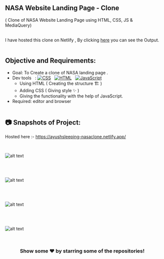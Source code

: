 ## NASA Website Landing Page - Clone
( Clone of NASA Website Landing Page using  HTML, CSS, JS & MediaQuery)
<br> <br>

I have hosted this clone on Netlify , By clicking [here](https://ayushsleeping-nasaclone.netlify.app/) you can see the Output.
<br> <br>

## Objective and Requirements:
- Goal: To Create a clone of NASA landing page .
- Dev tools  &nbsp; :  <a href="#"><img alt="CSS" src="https://img.shields.io/badge/CSS3-1572B6?style=for-the-badge&logo=css3&logoColor=white"  ></a> &nbsp; <a href="#"><img alt="HTML" src="https://img.shields.io/badge/HTML5-E34F26?style=for-the-badge&logo=html5&logoColor=white"  ></a> &nbsp;  <a href="#"><img alt="JavaScript" src="https://img.shields.io/badge/JavaScript-323330?style=for-the-badge&logo=javascript&logoColor=F7DF1E"  ></a> &nbsp;  
   *  Using HTML ( Creating the structure 🏗️ ) 
   *  Adding CSS ( Giving style ✨ )
   *  Giving the functionality with the help of JavaScript.
- Required: editor and browser
<br> <br>

##  :camera: Snapshots of Project:

Hosted here :- https://ayushsleeping-nasaclone.netlify.app/


<br>

 ![alt text](https://github.com/ayush-sleeping/Clone-IT/blob/main/Nasa%20Landing%20Page%20-%20Clone/output%20ss/1.png)
 
 <br>
 
 <br>

 ![alt text](https://github.com/ayush-sleeping/Clone-IT/blob/main/Nasa%20Landing%20Page%20-%20Clone/output%20ss/2.png)
 
 <br>
 
 
 <br>

 ![alt text](https://github.com/ayush-sleeping/Clone-IT/blob/main/Nasa%20Landing%20Page%20-%20Clone/output%20ss/3.png)
 
 <br>
 
 
 <br>

 ![alt text](https://github.com/ayush-sleeping/Clone-IT/blob/main/Nasa%20Landing%20Page%20-%20Clone/output%20ss/4.png)
 
 <br>
 
 
 
 <div align="center">

### Show some ❤️ by starring some of the repositories!
  
  <div>
